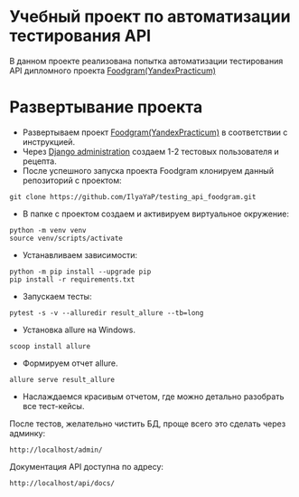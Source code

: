 # Учебный проект по автоматизации тестирования API 
В данном проекте реализована попытка автоматизации тестирования API дипломного проекта [Foodgram(YandexPracticum)](https://github.com/IlyaYaP/foodgram-project-react)
# Развертывание проекта
- Развертываем проект [Foodgram(YandexPracticum)](https://github.com/IlyaYaP/foodgram-project-react) в соответствии с инструкцией.
- Через [Django administration](http://localhost/admin/) создаем 1-2 тестовых пользователя и рецепта.
- После успешного запуска проекта Foodgram клонируем данный репозиторий с проектом:
```
git clone https://github.com/IlyaYaP/testing_api_foodgram.git
```
- В папке с проектом создаем и активируем виртуальное окружение:
```
python -m venv venv
source venv/scripts/activate
```

- Устанавливаем зависимости:
```
python -m pip install --upgrade pip
pip install -r requirements.txt
```
- Запускаем тесты:
```
pytest -s -v --alluredir result_allure --tb=long
```

- Установка allure на Windows.
```
scoop install allure 
```

- Формируем отчет allure.
```
allure serve result_allure
```
- Наслаждаемся красивым отчетом, где можно детально разобрать все тест-кейсы.

После тестов, желательно чистить БД, проще всего это сделать через админку:
```
http://localhost/admin/
```

Документация API доступна по адресу:
```
http://localhost/api/docs/
```
